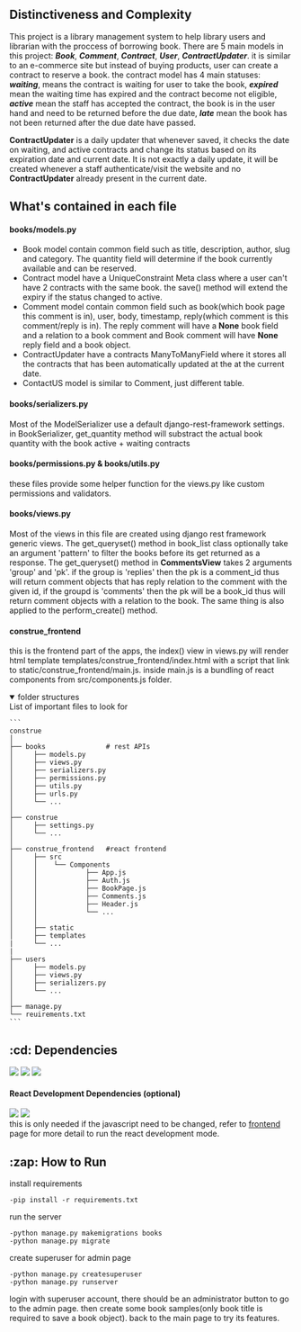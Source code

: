 ## Distinctiveness and Complexity
This project is a library management system to help library users and librarian with the proccess of borrowing book. There are 5 main models in this project: ***Book***, ***Comment***, ***Contract***, ***User***, ***ContractUpdater***. it is similar to an e-commerce site but instead of buying products, user can create a contract to reserve a book. the contract model has 4 main statuses: ***waiting***,  means the contract is waiting for user to take the book, ***expired*** mean the waiting time has expired and the contract become not eligible, ***active*** mean the staff has accepted the contract, the book is in the user hand and need to be returned before the due date, ***late*** mean the book has not been returned after the due date have passed.

**ContractUpdater** is a daily updater that whenever saved, it checks the date on waiting, and active contracts and change its status based on its expiration date and current date. It is not exactly a daily update, it will be created whenever a staff authenticate/visit the website and no **ContractUpdater** already present in the current date.


## What's contained in each file
#### books/models.py
- Book model contain common field such as title, description, author, slug and category. The quantity field will determine if the book currently available and can be reserved.
- Contract model have a UniqueConstraint Meta class where a user can't have 2 contracts with the same book. the save() method will extend the expiry if the status changed to active.
- Comment model contain common field such as book(which book page this comment is in), user, body, timestamp, reply(which comment is this comment/reply is in). The reply comment will have a **None** book field and a relation to a book comment and Book comment will have **None** reply field and a book object.
- ContractUpdater have a contracts ManyToManyField where it stores all the contracts that has been automatically updated at the at the current date.
- ContactUS model is similar to Comment, just different table.

#### books/serializers.py
Most of the ModelSerializer use a default django-rest-framework settings. in BookSerializer, get_quantity method will substract the actual book quantity with the book active + waiting contracts 

#### books/permissions.py & books/utils.py
these files provide some helper function for the views.py like custom permissions and validators.

#### books/views.py
Most of the views in this file are created using django rest framework generic views. The get_queryset() method in book_list class optionally take an argument 'pattern' to filter the books before its get returned as a response. The get_queryset() method in **CommentsView** takes 2 arguments 'group' and 'pk'. if the group is 'replies' then the pk is a comment_id thus will return comment objects that has reply relation to the comment with the given id, if the groupd is 'comments' then the pk will be a book_id thus will return comment objects with a relation to the book. The same thing is also applied to the perform_create() method.

#### construe_frontend
this is the frontend part of the apps, the index() view in views.py will render  html template templates/construe_frontend/index.html with a script that link to static/construe_frontend/main.js. inside main.js is a bundling of react components from src/components.js folder.








<details open>
  <summary>folder structures</summary>
  List of important files to look for
  
    ```
    construe
    │
    ├── books               # rest APIs
    │     ├── models.py 
    │     ├── views.py
    │     ├── serializers.py
    │     ├── permissions.py
    │     ├── utils.py
    │     ├── urls.py
    │     └── ...
    │ 
    ├── construe
    │     ├── settings.py
    │     └── ...
    │
    ├── construe_frontend   #react frontend
    │     ├── src
    │     │    └── Components
    │     │            ├── App.js
    │     │            ├── Auth.js
    │     │            ├── BookPage.js
    │     │            ├── Comments.js
    │     │            ├── Header.js
    │     │            └── ...
    │     │
    │     ├── static
    │     ├── templates
    |     └── ...
    |
    ├── users     
    │     ├── models.py 
    │     ├── views.py
    │     ├── serializers.py
    │     └── ...
    │
    ├── manage.py
    └── reuirements.txt
    ```
</details>

<h2 id="dependencies">:cd: Dependencies</h2>
<a href="https://python.org" target="_blank"><img src="https://img.shields.io/badge/Python-3.6++-green" /></a>
<a href="https://www.djangoproject.com/"><img src="https://img.shields.io/badge/Django-3.2-green" /></a>
<a href="https://www.django-rest-framework.org/"><img src="https://img.shields.io/badge/django--rest--framework-3.12-green" /></a>

#### React Development Dependencies (optional)
<a href="https://nodejs.org/"><img src="https://img.shields.io/badge/Nodejs-15.6.0-green" /></a>
<a href="https://reactjs.org"><img src="https://img.shields.io/badge/React-17.0.2-green" /> </a> <br>
this is only needed if the javascript need to be changed, refer to [frontend](/construe_frontend) page for more detail to run the react development mode.


<h2 id="how-to-run">:zap: How to Run</h2>

install requirements

```
-pip install -r requirements.txt
```

run the server

```
-python manage.py makemigrations books
-python manage.py migrate
```
create superuser for admin page

```
-python manage.py createsuperuser
-python manage.py runserver
```

login with superuser account, there should be an administrator button to go to the admin page. then create some book samples(only book title is required to save a book object).
back to the main page to try its features.


